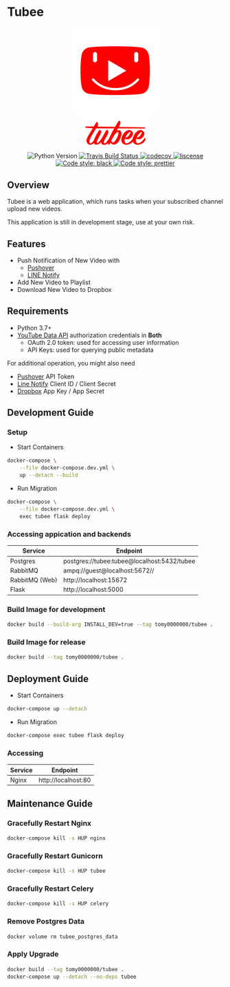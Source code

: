# Tubee

<p align="center">
    <img src="tubee/static/favicon.png">
    <br>
    <img width="150" src="tubee/static/img/tubee_text.png">
    <br>
    <img src="https://img.shields.io/badge/python-3.7+-blue.svg?logo=python" alt="Python Version">
    <a href="https://travis-ci.com/tomy0000000/Tubee">
        <img src="https://img.shields.io/travis/com/tomy0000000/Tubee?logo=Travis" alt="Travis Build Status">
    </a>
    <a href="https://codecov.io/gh/tomy0000000/Tubee">
        <img src="https://codecov.io/gh/tomy0000000/Tubee/branch/master/graph/badge.svg?token=j6pUVAg2Wf" alt="codecov">
    </a>
    <a href="https://github.com/tomy0000000/Tubee/blob/master/LICENSE">
        <img src="https://img.shields.io/github/license/tomy0000000/Tubee.svg" alt="liscense">
    </a>
    <a href="https://github.com/psf/black">
        <img src="https://img.shields.io/badge/code%20style-black-000000.svg" alt="Code style: black">
    </a>
    <a href="https://github.com/prettier/prettier">
        <img src="https://img.shields.io/badge/code%20style-prettier-ff69b4.svg" alt="Code style: prettier">
    </a>
</p>

## Overview

Tubee is a web application, which runs tasks when your subscribed channel upload new videos.

This application is still in development stage, use at your own risk.

## Features

- Push Notification of New Video with
  - [Pushover](https://pushover.net)
  - [LINE Notify](https://notify-bot.line.me)
- Add New Video to Playlist
- Download New Video to Dropbox

## Requirements

- Python 3.7+
- [YouTube Data API](https://developers.google.com/youtube/registering_an_application) authorization credentials in **Both**
  - OAuth 2.0 token: used for accessing user information
  - API Keys: used for querying public metadata

For additional operation, you might also need

- [Pushover](https://pushover.net/) API Token
- [Line Notify](https://notify-bot.line.me/zh_TW/) Client ID / Client Secret
- [Dropbox](https://www.dropbox.com/developers/apps) App Key / App Secret

## Development Guide

### Setup

- Start Containers

```bash
docker-compose \
	--file docker-compose.dev.yml \
	up --detach --build
```

- Run Migration

```bash
docker-compose \
	--file docker-compose.dev.yml \
	exec tubee flask deploy
```

### Accessing appication and backends

| Service        | Endpoint                                    |
| -------------- | ------------------------------------------- |
| Postgres       | postgres://tubee:tubee@localhost:5432/tubee |
| RabbitMQ       | ampq://guest@localhost:5672//               |
| RabbitMQ (Web) | http://localhost:15672                      |
| Flask          | http://localhost:5000                       |

### Build Image for development

```bash
docker build --build-arg INSTALL_DEV=true --tag tomy0000000/tubee .
```

### Build Image for release

```bash
docker build --tag tomy0000000/tubee .
```

## Deployment Guide

- Start Containers

```bash
docker-compose up --detach
```

- Run Migration

```bash
docker-compose exec tubee flask deploy
```

### Accessing

| Service | Endpoint            |
| ------- | ------------------- |
| Nginx   | http://localhost:80 |

## Maintenance Guide

### Gracefully Restart Nginx

```bash
docker-compose kill -s HUP nginx
```

### Gracefully Restart Gunicorn

```bash
docker-compose kill -s HUP tubee
```

### Gracefully Restart Celery

```bash
docker-compose kill -s HUP celery
```

### Remove Postgres Data

```bash
docker volume rm tubee_postgres_data
```

### Apply Upgrade

```bash
docker build --tag tomy0000000/tubee .
docker-compose up --detach --no-deps tubee
```
